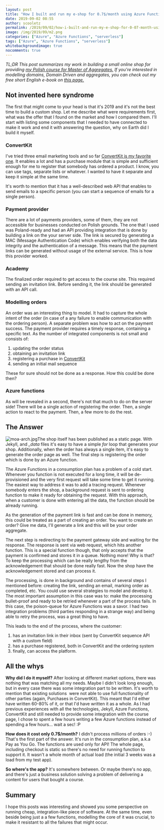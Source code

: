 ```yaml
---
layout: post
title: "How I built and run my e-shop for 0.7$/month using Azure Functions and a few more"
date: 2019-09-02 08:55
author: scooletz
permalink: /2019/09/02/how-i-built-and-run-my-e-shop-for-0-07-month-using-azure-functions-and-a-few-more/
image: /img/2019/09/m2.png
categories: ["Azure", "Azure Functions", "serverless"]
tags: ["Azure", "Azure Functions", "serverless"]
whitebackgroundimage: true
nocomments: true
---
```


*TL;DR This post summarizes my work in building a small online shop for providing [my Polish course for Master of Aggregates.](https://masterofaggregates.pl) If you're interested in modelling domains, Domain Driven and aggregates, you can check out my free short English e-book on [this page.](https://masterofaggregates.com)*

## Not invented here syndrome

The first that might come to your head is that it's 2019 and it's not the best time to build a custom shop. Let me describe what were requirements first, what was the offer that I found on the market and how I compared them. I'll start with listing some components that I needed to have connected to make it work and end it with answering the question, why on Earth did I build it myself.

### ConvertKit

I've tried three email marketing tools and so far [ConvertKit is my favorite one](https://scooletz.com/links/convertkit). It enables a lot and has a purchase module that is simple and sufficient enough for me to register that somebody has ordered a product. I know, you can use tags, separate lists or whatever. I wanted to have it separate and keep it simple at the same time.

It's worth to mention that it has a well-described web API that enables to send emails to a specific person (you can start a sequence of emails for a single person).

### Payment provider

There are a lot of payments providers, some of them, they are not accessible for businesses conducted on Polish grounds. The one that I used was Poland-ready and had an API providing integration that is done by building a link on the your server side. The link is secured by generating a MAC (Message Authentication Code) which enables verifying both the data integrity and the authentication of a message. This means that the payment links can be generated without usage of the external service. This is how this provider worked.

### Academy

The finalized order required to get access to the course site. This required sending an invitation link. Before sending it, the link should be generated with an API call.

### Modelling orders

An order was an interesting thing to model. It had to capture the whole intent of the order (in case of a any failure to enable communication with the ordering person). A separate problem was how to act on the payment success. The payment provider requires a timely response, containing a specific text. As the number of integrated components is not small and consists of:

1. updating the order status
1. obtaining an invitation link
1. registering a purchase in [ConvertKit](https://scooletz.com/links/convertkit)
1. sending an initial mail sequence

These for sure should not be done as a response. How this could be done then?

### Azure functions

As will be revealed in a second, there's not that much to do on the server side! There will be a single action of registering the order. Then, a single action to react to the payment. Then, a few more to do the rest.

## The Answer

![moa-arch.jpg](/img/2019/09/moa-arch.png)The shop itself has been published as a static page. With Jekyll, and *_data* files it's easy to have a simple *for* loop that generates your shop. Additionally, when the order has always a single item, it's easy to generate the order page as well. The final step is registering the order which is done by an Azure function.

The Azure Functions in a consumption plan has a problem of a cold start. Whenever you function is not executed for a long time, it will be de-provisioned and the very first request will take some time to get it running. The easiest way to address it was to add a tracing request. Whenever somebody enters the shop, a background request is sent to ordering function to make it ready for obtaining the request. With this approach, when a customer is done with entering all the data, the function should be already running.

As the generation of the payment link is fast and can be done in memory, this could be treated as a part of creating an order. You want to create an order? Give me data, I'll generate a link and this will be your order aggregate.

The next step is redirecting to the payment gateway side and waiting for the response. The response is sent via web request, which hits another function. This is a special function though, that only accepts that the payment is confirmed and stores it in a queue. Nothing more! Why is that? To keep the processing which can be really lengthy from the acknowledgement that should be done really fast. Now the shop have the acknowledgement stored and can process it.

The processing, is done in background and contains of several steps I mentioned before: creating the link, sending an email, marking order as completed, etc. You could use several strategies to model and develop it. The most important assumption in this case was to: make the processing bullet-proof and ready to be retried whenever a part of the process fails. In this case, the poison-queue for Azure Functions was a savor. I had two integration problems (third parties responding in a strange way) and being able to retry the process, was a great thing to have.

This leads to the end of the process, where the customer:

1. has an invitation link in their inbox (sent by ConvertKit sequence API with a custom field)
1. has a purchase registered, both in ConvertKit and the ordering system
1. finally, can access the platform.

## All the whys

**Why did I do it myself?** After looking at different market options, there was nothing that was matching all my needs. Maybe I didn't look long enough, but in every case there was some integration part to be written. It's worth to mention that existing solutions  were not able to use full functionality of other parties (again, Purchases in ConvertKit). This meant that I'd either have written 60-80% of it, or that I'd have written it as a whole. As I had previous experiences with all the technologies, Jekyll, Azure Functions, ConvertKit and still needed to provide some integration with the course page, I chose to spent a few hours writing a few Azure functions instead of spending a few hours... wait a sec! :P

**How does it cost only 0.7$/month?** I didn't process millions of orders :-) That's the first part of the answer. It's run in the consumption plan, a.k.a Pay as You Go. The functions are used only for API! The whole page, including checkout is static so there's no need for running function to support it. It wasn't a whole month of actual load (the initial 3 weeks was a load from my test app).

**So where's the app?** It's somewhere between. Or maybe there's no app, and there's just a business solution solving a problem of delivering a content for users that bought a course.

## Summary

I hope this posts was interesting and showed you some perspective on running cheap, integration-like piece of software. At the same time, even beside being just a a few functions, modelling the core of it was crucial, to make it resistant to all the failures that might occur.

